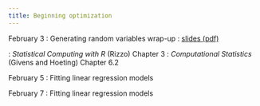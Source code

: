 ```yaml
---
title: Beginning optimization
---
```


February 3
: Generating random variables wrap-up
  : [slides (pdf)](https://sta379-s25.github.io/slides/lecture_9.pdf)
  
: *Statistical Computing with R* (Rizzo) Chapter 3
: *Computational Statistics* (Givens and Hoeting) Chapter 6.2

February 5
: Fitting linear regression models

February 7
: Fitting linear regression models
